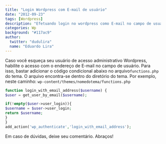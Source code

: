 ```yaml
---
title: "Login Wordpress com E-mail de usuário"
date: "2012-09-23"
tags: [Wordpress]
description: "Efetuando login no wordpress como E-mail no campo de usuário"
categories: Wp
background: "#117ac9"
author:
  twitter: "dudulira"
  name: "Eduardo Lira"
---
```


Caso você esqueça seu usuário de acesso administrativo Wordpress, habilite o acesso com o endereço de E-mail no campo de usuário. Para isso, bastar adicionar o código condicional abaixo no arquivo`functions.php` do tema. O arquivo encontra-se dentro do diretório do tema. Por exemplo, neste caminho: `wp-content/themes/nomedotema/functions.php`

```php
function login_with_email_address($username) {
$user = get_user_by_email($username);

if(!empty($user->user_login)){
$username = $user->user_login;
return $username;
}
}
add_action('wp_authenticate','login_with_email_address');
```

Em caso de dúvidas, deixe seu comentário.
Abraços!
